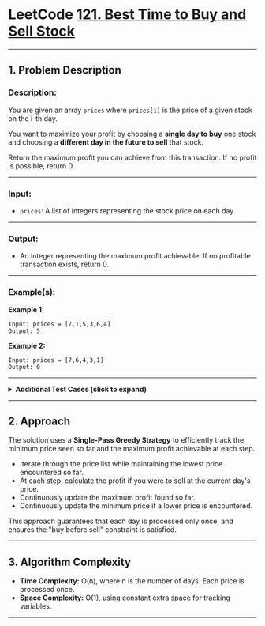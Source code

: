 # LeetCode [121. Best Time to Buy and Sell Stock](https://leetcode.com/problems/best-time-to-buy-and-sell-stock/)

---

## 1. Problem Description

### Description:

You are given an array `prices` where `prices[i]` is the price of a given stock on the i-th day.

You want to maximize your profit by choosing a **single day to buy** one stock and choosing a **different day in the future to sell** that stock.

Return the maximum profit you can achieve from this transaction. If no profit is possible, return 0.

---

### Input:

* `prices`: A list of integers representing the stock price on each day.

---

### Output:

* An integer representing the maximum profit achievable. If no profitable transaction exists, return 0.

---

### Example(s):

**Example 1:**

```
Input: prices = [7,1,5,3,6,4]
Output: 5
```

**Example 2:**

```
Input: prices = [7,6,4,3,1]
Output: 0
```

---

<details>
<summary><strong>Additional Test Cases (click to expand)</strong></summary>

**Test Case 1:**

```
Input: prices = [2,4,1]
Output: 2
Explanation: Buy on day 1 (price = 2) and sell on day 2 (price = 4), profit = 2.
```

**Test Case 2:**

```
Input: prices = [1,2]
Output: 1
Explanation: Buy on day 1 (price = 1) and sell on day 2 (price = 2), profit = 1.
```

</details>

---

## 2. Approach

The solution uses a **Single-Pass Greedy Strategy** to efficiently track the minimum price seen so far and the maximum profit achievable at each step.

* Iterate through the price list while maintaining the lowest price encountered so far.
* At each step, calculate the profit if you were to sell at the current day's price.
* Continuously update the maximum profit found so far.
* Continuously update the minimum price if a lower price is encountered.

This approach guarantees that each day is processed only once, and ensures the "buy before sell" constraint is satisfied.

---

## 3. Algorithm Complexity

* **Time Complexity:** O(n), where n is the number of days. Each price is processed once.
* **Space Complexity:** O(1), using constant extra space for tracking variables.

---
